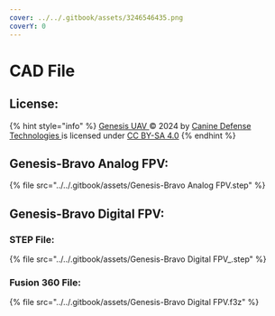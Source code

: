 ```yaml
---
cover: ../../.gitbook/assets/3246546435.png
coverY: 0
---
```


# CAD File

## License:

{% hint style="info" %}
[Genesis UAV ](https://docs.k9defense.tech/v/genesis/)© 2024 by [Canine Defense Technologies ](https://www.k9defense.tech/)is licensed under [CC BY-SA 4.0](https://creativecommons.org/licenses/by-sa/4.0/?ref=chooser-v1)
{% endhint %}

## Genesis-Bravo Analog FPV:

{% file src="../../.gitbook/assets/Genesis-Bravo Analog FPV.step" %}



## Genesis-Bravo Digital FPV:

### STEP File:

{% file src="../../.gitbook/assets/Genesis-Bravo Digital FPV_.step" %}

### Fusion 360 File:

{% file src="../../.gitbook/assets/Genesis-Bravo Digital FPV.f3z" %}
